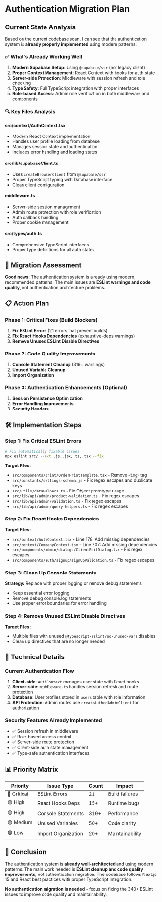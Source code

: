 # Authentication Migration Plan

## Current State Analysis

Based on the current codebase scan, I can see that the authentication system is **already properly implemented** using modern patterns:

### ✅ What's Already Working Well
1. **Modern Supabase Setup**: Using `@supabase/ssr` (not legacy client)
2. **Proper Context Management**: React Context with hooks for auth state
3. **Server-side Protection**: Middleware with session refresh and role checking
4. **Type Safety**: Full TypeScript integration with proper interfaces
5. **Role-based Access**: Admin role verification in both middleware and components

### 🔍 Key Files Analysis

#### **src/context/AuthContext.tsx**
- Modern React Context implementation
- Handles user profile loading from database
- Manages session state and authentication
- Includes error handling and loading states

#### **src/lib/supabaseClient.ts**
- Uses `createBrowserClient` from `@supabase/ssr`
- Proper TypeScript typing with Database interface
- Clean client configuration

#### **middleware.ts**
- Server-side session management
- Admin route protection with role verification
- Auth callback handling
- Proper cookie management

#### **src/types/auth.ts**
- Comprehensive TypeScript interfaces
- Proper type definitions for all auth states

## 🎯 Migration Assessment

**Good news**: The authentication system is already using modern, recommended patterns. The main issues are **ESLint warnings and code quality**, not authentication architecture problems.

## 📋 Action Plan

### Phase 1: Critical Fixes (Build Blockers)
1. **Fix ESLint Errors** (21 errors that prevent builds)
2. **Fix React Hooks Dependencies** (exhaustive-deps warnings)
3. **Remove Unused ESLint Disable Directives**

### Phase 2: Code Quality Improvements
1. **Console Statement Cleanup** (319+ warnings)
2. **Unused Variable Cleanup**
3. **Import Organization**

### Phase 3: Authentication Enhancements (Optional)
1. **Session Persistence Optimization**
2. **Error Handling Improvements**
3. **Security Headers**

## 🛠 Implementation Steps

### Step 1: Fix Critical ESLint Errors
```bash
# Fix automatically fixable issues
npx eslint src/ --ext .js,.jsx,.ts,.tsx --fix
```

**Target Files:**
- `src/components/print/OrderPrintTemplate.tsx` - Remove `<img>` tag
- `src/constants/settings-schema.js` - Fix regex escapes and duplicate keys
- `src/utils/dataHelpers.ts` - Fix Object.prototype usage
- `src/lib/api/admin/product-validation.ts` - Fix regex escapes
- `src/lib/api/admin/validation.ts` - Fix regex escapes
- `src/lib/api/admin/query-helpers.ts` - Fix regex escapes

### Step 2: Fix React Hooks Dependencies
**Target Files:**
- `src/context/AuthContext.tsx` - Line 178: Add missing dependencies
- `src/context/CompanyContext.tsx` - Line 207: Add missing dependencies
- `src/components/admin/dialogs/ClientEditDialog.tsx` - Fix regex escapes
- `src/components/auth/signup/signUpValidation.ts` - Fix regex escapes

### Step 3: Clean Up Console Statements
**Strategy:** Replace with proper logging or remove debug statements
- Keep essential error logging
- Remove debug console.log statements
- Use proper error boundaries for error handling

### Step 4: Remove Unused ESLint Disable Directives
**Target Files:**
- Multiple files with unused `@typescript-eslint/no-unused-vars` disables
- Clean up directives that are no longer needed

## 🔧 Technical Details

### Current Authentication Flow
1. **Client-side**: `AuthContext` manages user state with React hooks
2. **Server-side**: `middleware.ts` handles session refresh and route protection
3. **Database**: User profiles stored in `users` table with role information
4. **API Protection**: Admin routes use `createAuthedAdminClient` for authorization

### Security Features Already Implemented
- ✅ Session refresh in middleware
- ✅ Role-based access control
- ✅ Server-side route protection
- ✅ Client-side auth state management
- ✅ Type-safe authentication interfaces

## 📊 Priority Matrix

| Priority | Issue Type | Count | Impact |
|----------|------------|-------|---------|
| 🔴 Critical | ESLint Errors | 21 | Build failures |
| 🟡 High | React Hooks Deps | 15+ | Runtime bugs |
| 🟡 High | Console Statements | 319+ | Performance |
| 🟡 Medium | Unused Variables | 50+ | Code clarity |
| 🟢 Low | Import Organization | 20+ | Maintainability |

## 🎉 Conclusion

The authentication system is **already well-architected** and using modern patterns. The main work needed is **ESLint cleanup and code quality improvements**, not authentication migration. The codebase follows Next.js 15 and React best practices with proper TypeScript integration.

**No authentication migration is needed** - focus on fixing the 340+ ESLint issues to improve code quality and maintainability.
